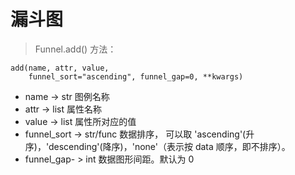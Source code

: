 # 漏斗图

> Funnel.add\(\) 方法：

```text
add(name, attr, value,
    funnel_sort="ascending", funnel_gap=0, **kwargs)
```

* name -&gt; str 图例名称
* attr -&gt; list 属性名称
* value -&gt; list 属性所对应的值
* funnel\_sort -&gt; str/func 数据排序， 可以取 'ascending'\(升序\)，'descending'\(降序\)，'none'（表示按 data 顺序，即不排序）。
* funnel\_gap- &gt; int 数据图形间距。默认为 0

